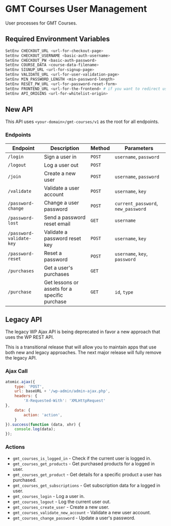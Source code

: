 # GMT Courses User Management
User processes for GMT Courses.

## Required Environment Variables

```bash
SetEnv CHECKOUT_URL <url-for-checkout-page>
SetEnv CHECKOUT_USERNAME <basic-auth-username>
SetEnv CHECKOUT_PW <basic-auth-password>
SetEnv COURSE_DATA <course-data-filename>
SetEnv SIGNUP_URL <url-for-signup-page>
SetEnv VALIDATE_URL <url-for-user-validation-page>
SetEnv MIN_PASSWORD_LENGTH <min-password-length>
SetEnv RESET_PW_URL <url-for-password-reset-form>
SetEnv FRONTEND_URL <url-for-the-frontend> # if you want to redirect users away
SetEnv API_ORIGINS <url-for-whitelist-origin>
```

## New API

This API uses `<your-domain>/gmt-courses/v1` as the root for all endpoints.

### Endpoints

| Endpoint                 | Description                                   | Method | Parameters                         |
|--------------------------|-----------------------------------------------|--------|------------------------------------|
| `/login`                 | Sign a user in                                | `POST` | `username`, `password`             |
| `/logout`                | Log a user out                                | `POST` |                                    |
| `/join`                  | Create a new user                             | `POST` | `username`, `password`             |
| `/validate`              | Validate a user account                       | `POST` | `username`, `key`                  |
| `/password-change`       | Change a user password                        | `POST` | `current_password`, `new_password` |
| `/password-lost`         | Send a password reset email                   | `GET`  | `username`                         |
| `/password-validate-key` | Validate a password reset key                 | `POST` | `username`, `key`                  |
| `/password-reset`        | Reset a password                              | `POST` | `username`, `key`, `password`      |
| `/purchases`             | Get a user's purchases                        | `GET`  |                                    |
| `/purchase`              | Get lessons or assets for a specific purchase | `GET`  | `id`, `type`                       |


## Legacy API

The legacy WP Ajax API is being deprecated in favor a new approach that uses the WP REST API.

This is a transitional release that will allow you to maintain apps that use both new and legacy approaches. The next major release will fully remove the legacy API.

### Ajax Call

```js
atomic.ajax({
	type: 'POST',
	url: baseURL + '/wp-admin/admin-ajax.php',
	headers: {
		'X-Requested-With': 'XMLHttpRequest'
},
	data: {
		action: 'action',
	}
}).success(function (data, xhr) {
	console.log(data);
});
```

### Actions

- `gmt_courses_is_logged_in` - Check if the current user is logged in.
- `gmt_courses_get_products` - Get purchased products for a logged in user.
- `gmt_courses_get_product` - Get details for a specific product a user has purchased.
- `gmt_courses_get_subscriptions` - Get subscription data for a logged in user.
- `gmt_courses_login` - Log a user in.
- `gmt_courses_logout` - Log the current user out.
- `gmt_courses_create_user` - Create a new user.
- `gmt_courses_validate_new_account` - Validate a new user account.
- `gmt_courses_change_password` - Update a user's password.